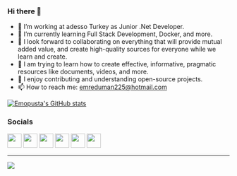 ### Hi there 👋

- 🔭 I’m working at adesso Turkey as Junior .Net Developer.
- 🌱 I’m currently learning Full Stack Development, Docker, and more.
- 👯 I look forward to collaborating on everything that will provide mutual added value, and create high-quality sources for everyone while we learn and create.
- 📄 I am trying to learn how to create effective, informative, pragmatic resources like documents, videos, and more.
- 💪 I enjoy contributing and understanding open-source projects.
- 📫 How to reach me: emreduman225@hotmail.com


<a href="http://www.github.com/Emopusta"><img src="https://github-readme-stats.vercel.app/api?username=Emopusta&show_icons=true&hide=&count_private=true&title_color=0891b2&text_color=ffffff&icon_color=0891b2&bg_color=1c1917&hide_border=true&show_icons=true" alt="Emopusta's GitHub stats" /></a>

### Socials


<p align="left"> 
<a href="https://discord.com/users/emopusta" target="_blank" rel="noreferrer"><img src="https://cdn.simpleicons.org/discord" width="32" height="32" /></a>
<a href="https://medium.com/@Emopusta" target="_blank"><img src="https://cdn.simpleicons.org/medium" width="32" height="32"></a> 
<a href="https://www.linkedin.com/in/emreduman225" target="_blank" rel="noreferrer"><img src="https://cdn.simpleicons.org/linkedin" width="32" height="32" /></a>
<a href="https://www.youtube.com/@emreduman225" target="_blank" rel="noreferrer"><img src="https://cdn.simpleicons.org/youtube" width="32" height="32" /></a>
<a href="https://www.reddit.com/user/Emopusta/" target="_blank" rel="noreferrer"><img src="https://cdn.simpleicons.org/reddit" width="32" height="32" /></a>
<a href="https://stackoverflow.com/users/14473087/emopusta?tab=profile" target="_blank" rel="noreferrer"><img src="https://cdn.simpleicons.org/stackoverflow" width="32" height="32" /></a>
</p>
<hr>

![](https://komarev.com/ghpvc/?username=Emopusta&label=PROFILE+VIEWS&style=plastic&abbreviated=true&color=brightgreen)

